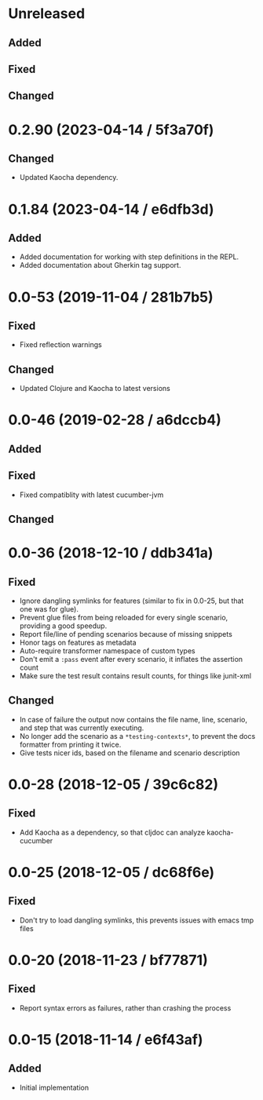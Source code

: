 # Unreleased

## Added

## Fixed

## Changed

# 0.2.90 (2023-04-14 / 5f3a70f)

## Changed
* Updated Kaocha dependency.

# 0.1.84 (2023-04-14 / e6dfb3d)

## Added
* Added documentation for working with step definitions in the REPL.
* Added documentation about Gherkin tag support.

# 0.0-53 (2019-11-04 / 281b7b5)

## Fixed

- Fixed reflection warnings

## Changed

- Updated Clojure and Kaocha to latest versions

# 0.0-46 (2019-02-28 / a6dccb4)

## Added

## Fixed

- Fixed compatiblity with latest cucumber-jvm

## Changed

# 0.0-36 (2018-12-10 / ddb341a)

## Fixed

- Ignore dangling symlinks for features (similar to fix in 0.0-25, but that one was for glue).
- Prevent glue files from being reloaded for every single scenario, providing a good speedup.
- Report file/line of pending scenarios because of missing snippets
- Honor tags on features as metadata
- Auto-require transformer namespace of custom types
- Don't emit a `:pass` event after every scenario, it inflates the assertion count
- Make sure the test result contains result counts, for things like junit-xml

## Changed

- In case of failure the output now contains the file name, line, scenario, and
  step that was currently executing.
- No longer add the scenario as a `*testing-contexts*`, to prevent the docs
  formatter from printing it twice.
- Give tests nicer ids, based on the filename and scenario description

# 0.0-28 (2018-12-05 / 39c6c82)

## Fixed

- Add Kaocha as a dependency, so that cljdoc can analyze kaocha-cucumber

# 0.0-25 (2018-12-05 / dc68f6e)

## Fixed

- Don't try to load dangling symlinks, this prevents issues with emacs tmp files

# 0.0-20 (2018-11-23 / bf77871)

## Fixed

- Report syntax errors as failures, rather than crashing the process

# 0.0-15 (2018-11-14 / e6f43af)

## Added

- Initial implementation